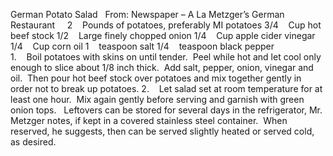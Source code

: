 German Potato Salad
 
From: Newspaper – A La Metzger’s German Restaurant
 
 
2    Pounds of potatoes, preferably MI potatoes
3/4    Cup hot beef stock
1/2    Large finely chopped onion
1/4    Cup apple cider vinegar
1/4    Cup corn oil
1    teaspoon salt
1/4    teaspoon black pepper
    
 
 
1.    Boil potatoes with skins on until tender.  Peel while hot and let cool only enough to slice about 1/8 inch thick.  Add salt, pepper, onion, vinegar and oil.  Then pour hot beef stock over potatoes and mix together gently in order not to break up potatoes.
2.    Let salad set at room temperature for at least one hour.  Mix again gently before serving and garnish with green onion tops. 
 
Leftovers can be stored for several days in the refrigerator, Mr. Metzger notes, if kept in a covered stainless steel container.  When reserved, he suggests, then can be served slightly heated or served cold, as desired.
